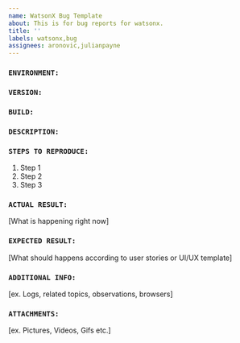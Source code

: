 ```yaml
---
name: WatsonX Bug Template
about: This is for bug reports for watsonx.
title: ''
labels: watsonx,bug
assignees: aronovic,julianpayne
---
```


### `ENVIRONMENT:`

### `VERSION:`

### `BUILD:`

### `DESCRIPTION:`

### `STEPS TO REPRODUCE:`

1. Step 1
2. Step 2
3. Step 3

### `ACTUAL RESULT:`

[What is happening right now]

### `EXPECTED RESULT:`

[What should happens according to user stories or UI/UX template]

### `ADDITIONAL INFO:`

[ex. Logs, related topics, observations, browsers]

### `ATTACHMENTS:`

[ex. Pictures, Videos, Gifs etc.]
